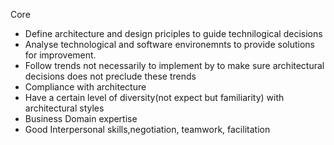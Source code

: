 Core
 - Define architecture and design priciples to guide technilogical decisions
 - Analyse technological and software environemnts to provide solutions for improvement.
 - Follow trends not necessarily to implement by to make sure architectural decisions does not preclude these trends
 - Compliance with architecture
 - Have a certain level of diversity(not expect but familiarity) with architectural styles
 - Business Domain expertise
 - Good Interpersonal skills,negotiation, teamwork, facilitation
